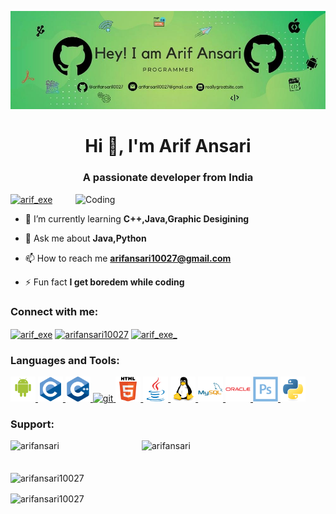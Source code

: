 ![MasterHead](https://github.com/arifansari10027/arifansari10027/blob/main/gitub%20banner.jpg)
<h1 align="center">Hi 👋, I'm Arif Ansari</h1>
<h3 align="center">A passionate developer from India</h3>
<img align="right" alt="Coding" width="400" src="https://camo.githubusercontent.com/cae12fddd9d6982901d82580bdf321d81fb299141098ca1c2d4891870827bf17/68747470733a2f2f6d69726f2e6d656469756d2e636f6d2f6d61782f313336302f302a37513379765349765f7430696f4a2d5a2e676966">

<p align="left"> <a href="https://twitter.com/arif_exe" target="blank"><img src="https://img.shields.io/twitter/follow/arif_exe?logo=twitter&style=for-the-badge" alt="arif_exe" /></a> </p>

- 🌱 I’m currently learning **C++,Java,Graphic Desigining**

- 💬 Ask me about **Java,Python**

- 📫 How to reach me **arifansari10027@gmail.com**

- ⚡ Fun fact **I get boredem while coding**

<h3 align="left">Connect with me:</h3>
<p align="left">
<a href="https://twitter.com/arif_exe" target="blank"><img align="center" src="https://raw.githubusercontent.com/rahuldkjain/github-profile-readme-generator/master/src/images/icons/Social/twitter.svg" alt="arif_exe" height="30" width="40" /></a>
<a href="https://linkedin.com/in/arifansari10027" target="blank"><img align="center" src="https://raw.githubusercontent.com/rahuldkjain/github-profile-readme-generator/master/src/images/icons/Social/linked-in-alt.svg" alt="arifansari10027" height="30" width="40" /></a>
<a href="https://instagram.com/arif_exe_" target="blank"><img align="center" src="https://raw.githubusercontent.com/rahuldkjain/github-profile-readme-generator/master/src/images/icons/Social/instagram.svg" alt="arif_exe_" height="30" width="40" /></a>
</p>

<h3 align="left">Languages and Tools:</h3>
<p align="left"> <a href="https://developer.android.com" target="_blank" rel="noreferrer"> <img src="https://raw.githubusercontent.com/devicons/devicon/master/icons/android/android-original-wordmark.svg" alt="android" width="40" height="40"/> </a> <a href="https://www.cprogramming.com/" target="_blank" rel="noreferrer"> <img src="https://raw.githubusercontent.com/devicons/devicon/master/icons/c/c-original.svg" alt="c" width="40" height="40"/> </a> <a href="https://www.w3schools.com/cpp/" target="_blank" rel="noreferrer"> <img src="https://raw.githubusercontent.com/devicons/devicon/master/icons/cplusplus/cplusplus-original.svg" alt="cplusplus" width="40" height="40"/> </a> <a href="https://git-scm.com/" target="_blank" rel="noreferrer"> <img src="https://www.vectorlogo.zone/logos/git-scm/git-scm-icon.svg" alt="git" width="40" height="40"/> </a> <a href="https://www.w3.org/html/" target="_blank" rel="noreferrer"> <img src="https://raw.githubusercontent.com/devicons/devicon/master/icons/html5/html5-original-wordmark.svg" alt="html5" width="40" height="40"/> </a> <a href="https://www.java.com" target="_blank" rel="noreferrer"> <img src="https://raw.githubusercontent.com/devicons/devicon/master/icons/java/java-original.svg" alt="java" width="40" height="40"/> </a> <a href="https://www.linux.org/" target="_blank" rel="noreferrer"> <img src="https://raw.githubusercontent.com/devicons/devicon/master/icons/linux/linux-original.svg" alt="linux" width="40" height="40"/> </a> <a href="https://www.mysql.com/" target="_blank" rel="noreferrer"> <img src="https://raw.githubusercontent.com/devicons/devicon/master/icons/mysql/mysql-original-wordmark.svg" alt="mysql" width="40" height="40"/> </a> <a href="https://www.oracle.com/" target="_blank" rel="noreferrer"> <img src="https://raw.githubusercontent.com/devicons/devicon/master/icons/oracle/oracle-original.svg" alt="oracle" width="40" height="40"/> </a> <a href="https://www.photoshop.com/en" target="_blank" rel="noreferrer"> <img src="https://raw.githubusercontent.com/devicons/devicon/master/icons/photoshop/photoshop-line.svg" alt="photoshop" width="40" height="40"/> </a> <a href="https://www.python.org" target="_blank" rel="noreferrer"> <img src="https://raw.githubusercontent.com/devicons/devicon/master/icons/python/python-original.svg" alt="python" width="40" height="40"/> </a> </p>

<h3 align="left">Support:</h3>
<p><a href="https://www.buymeacoffee.com/arifansari"> <img align="left" src="https://cdn.buymeacoffee.com/buttons/v2/default-yellow.png" height="50" width="210" alt="arifansari" /></a><a href="https://ko-fi.com/arifansari"> <img align="left" src="https://cdn.ko-fi.com/cdn/kofi3.png?v=3" height="50" width="210" alt="arifansari" /></a></p><br><br>

<p><img align="center" src="https://github-readme-stats.vercel.app/api/top-langs?username=arifansari10027&show_icons=true&locale=en&layout=compact" alt="arifansari10027" /></p>

<p><img align="center" src="https://github-readme-streak-stats.herokuapp.com/?user=arifansari10027&" alt="arifansari10027" /></p>
